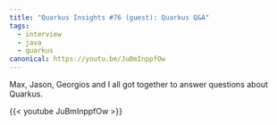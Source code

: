 ```yaml
---
title: "Quarkus Insights #76 (guest): Quarkus Q&A"
tags:
  - interview
  - java
  - quarkus
canonical: https://youtu.be/JuBmInppfOw
---
```


Max, Jason, Georgios and I all got together to answer questions about Quarkus. 

{{< youtube JuBmInppfOw >}}